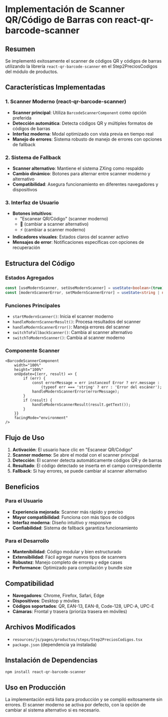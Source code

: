 # Implementación de Scanner QR/Código de Barras con react-qr-barcode-scanner

## Resumen

Se implementó exitosamente el scanner de códigos QR y códigos de barras utilizando la librería `react-qr-barcode-scanner` en el Step2PreciosCodigos del módulo de productos.

## Características Implementadas

### 1. Scanner Moderno (react-qr-barcode-scanner)

- **Scanner principal**: Utiliza `BarcodeScannerComponent` como opción preferida
- **Detección automática**: Detecta códigos QR y múltiples formatos de códigos de barras
- **Interfaz moderna**: Modal optimizado con vista previa en tiempo real
- **Manejo de errores**: Sistema robusto de manejo de errores con opciones de fallback

### 2. Sistema de Fallback

- **Scanner alternativo**: Mantiene el sistema ZXing como respaldo
- **Cambio dinámico**: Botones para alternar entre scanner moderno y alternativo
- **Compatibilidad**: Asegura funcionamiento en diferentes navegadores y dispositivos

### 3. Interfaz de Usuario

- **Botones intuitivos**:
  - "Escanear QR/Código" (scanner moderno)
  - 🔄 (cambiar a scanner alternativo)
  - ⚡ (cambiar a scanner moderno)
- **Indicadores visuales**: Estados claros del scanner activo
- **Mensajes de error**: Notificaciones específicas con opciones de recuperación

## Estructura del Código

### Estados Agregados

```typescript
const [useModernScanner, setUseModernScanner] = useState<boolean>(true);
const [modernScannerError, setModernScannerError] = useState<string | null>(null);
```

### Funciones Principales

- `startModernScanner()`: Inicia el scanner moderno
- `handleModernScannerResult()`: Procesa resultados del scanner
- `handleModernScannerError()`: Maneja errores del scanner
- `switchToFallbackScanner()`: Cambia al scanner alternativo
- `switchToModernScanner()`: Cambia al scanner moderno

### Componente Scanner

```tsx
<BarcodeScannerComponent
    width="100%"
    height="100%"
    onUpdate={(err, result) => {
        if (err) {
            const errorMessage = err instanceof Error ? err.message : 
                (typeof err === 'string' ? err : 'Error del escáner');
            handleModernScannerError(errorMessage);
        }
        if (result) {
            handleModernScannerResult(result.getText());
        }
    }}
    facingMode="environment"
/>
```

## Flujo de Uso

1. **Activación**: El usuario hace clic en "Escanear QR/Código"
2. **Scanner moderno**: Se abre el modal con el scanner principal
3. **Detección**: El scanner detecta automáticamente códigos QR y de barras
4. **Resultado**: El código detectado se inserta en el campo correspondiente
5. **Fallback**: Si hay errores, se puede cambiar al scanner alternativo

## Beneficios

### Para el Usuario

- **Experiencia mejorada**: Scanner más rápido y preciso
- **Mayor compatibilidad**: Funciona con más tipos de códigos
- **Interfaz moderna**: Diseño intuitivo y responsive
- **Confiabilidad**: Sistema de fallback garantiza funcionamiento

### Para el Desarrollo

- **Mantenibilidad**: Código modular y bien estructurado
- **Extensibilidad**: Fácil agregar nuevos tipos de scanners
- **Robustez**: Manejo completo de errores y edge cases
- **Performance**: Optimizado para compilación y bundle size

## Compatibilidad

- **Navegadores**: Chrome, Firefox, Safari, Edge
- **Dispositivos**: Desktop y móviles
- **Códigos soportados**: QR, EAN-13, EAN-8, Code-128, UPC-A, UPC-E
- **Cámaras**: Frontal y trasera (prioriza trasera en móviles)

## Archivos Modificados

- `resources/js/pages/productos/steps/Step2PreciosCodigos.tsx`
- `package.json` (dependencia ya instalada)

## Instalación de Dependencias

```bash
npm install react-qr-barcode-scanner
```

## Uso en Producción

La implementación está lista para producción y se compiló exitosamente sin errores. El scanner moderno se activa por defecto, con la opción de cambiar al sistema alternativo si es necesario.
